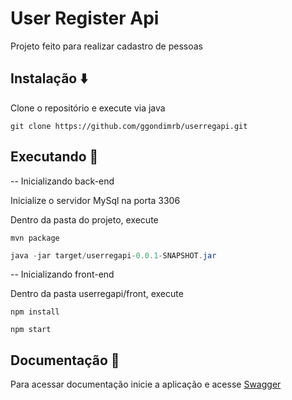 # User Register Api 

Projeto feito para realizar cadastro de pessoas

## Instalação :arrow_down:

Clone o repositório e execute via java

```git
git clone https://github.com/ggondimrb/userregapi.git
```

## Executando :runner:

-- Inicializando back-end

Inicialize o servidor MySql na porta 3306

Dentro da pasta do projeto, execute

```
mvn package
```

```java
java -jar target/userregapi-0.0.1-SNAPSHOT.jar
```

-- Inicializando front-end

Dentro da pasta userregapi/front, execute

```
npm install

npm start
```


## Documentação :green_book:

Para acessar documentação inicie a aplicação e acesse
[Swagger](http://localhost:8080/swagger-ui.html#/)